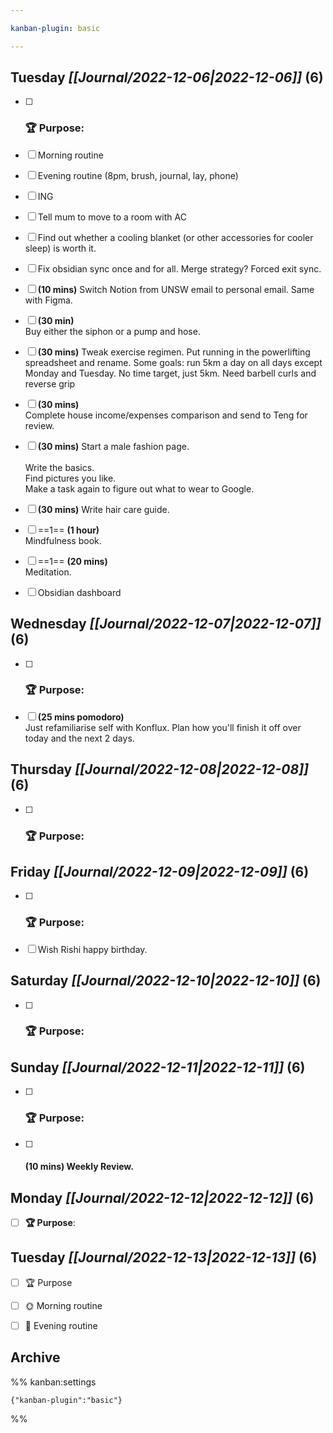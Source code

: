 ```yaml
---

kanban-plugin: basic

---
```


## **Tuesday** *[[Journal/2022-12-06|2022-12-06]]* (6)

- [ ] ### **🏆 Purpose**:
- [ ] Morning routine
- [ ] Evening routine (8pm, brush, journal, lay, phone)
- [ ] ING
- [ ] Tell mum to move to a room with AC
- [ ] Find out whether a cooling blanket (or other accessories for cooler sleep) is worth it.
- [ ] Fix obsidian sync once and for all. Merge strategy? Forced exit sync.
- [ ] **(10 mins)** Switch Notion from UNSW email to personal email. Same with Figma.
- [ ] **(30 min)**<br>Buy either the siphon or a pump and hose.
- [ ] **(30 mins)** Tweak exercise regimen. Put running in the powerlifting spreadsheet and rename. Some goals: run 5km a day on all days except Monday and Tuesday. No time target, just 5km. Need barbell curls and reverse grip
- [ ] **(30 mins)**<br>Complete house income/expenses comparison and send to Teng for review.
- [ ] **(30 mins)** Start a male fashion page. <br><br>Write the basics. <br>Find pictures you like.<br>Make a task again to figure out what to wear to Google.
- [ ] **(30 mins)** Write hair care guide.
- [ ] ==1== **(1 hour)**<br>Mindfulness book.
- [ ] ==1== **(20 mins)**<br>Meditation.
- [ ] Obsidian dashboard


## **Wednesday** *[[Journal/2022-12-07|2022-12-07]]* (6)

- [ ] ### **🏆 Purpose**:
- [ ] **(25 mins pomodoro)**<br>Just refamiliarise self with Konflux. Plan how you'll finish it off over today and the next 2 days.


## **Thursday** *[[Journal/2022-12-08|2022-12-08]]* (6)

- [ ] ### **🏆 Purpose**:


## **Friday** *[[Journal/2022-12-09|2022-12-09]]* (6)

- [ ] ### **🏆 Purpose**:
- [ ] Wish Rishi happy birthday.


## **Saturday** *[[Journal/2022-12-10|2022-12-10]]* (6)

- [ ] ### **🏆 Purpose**:


## **Sunday** *[[Journal/2022-12-11|2022-12-11]]* (6)

- [ ] ### **🏆 Purpose**:
- [ ] #### **(10 mins)** Weekly Review.


## **Monday** *[[Journal/2022-12-12|2022-12-12]]* (6)

- [ ] **🏆 Purpose**:


## **Tuesday** *[[Journal/2022-12-13|2022-12-13]]* (6)

- [ ] 🏆 Purpose
- [ ] 🌞 Morning routine
- [ ] 🌙 Evening routine


## Archive





%% kanban:settings
```
{"kanban-plugin":"basic"}
```
%%